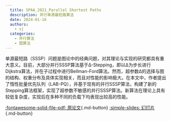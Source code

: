 ```yaml
---
  title: SPAA_2021_Parallel Shortest Paths
  description: 并行单源最短路算法
  date: 2024-01-16
  authors:
    - sj
  categories:
    - 并行算法
    - 图算法
---
```


单源最短路（SSSP）问题是图论中的经典问题，对其理论与实现的研究都具有重大意义。目前，大部分并行SSSP算法基于Δ-Stepping，即以Δ为步长进行Dijkstra算法，并在子过程中进行Bellman-Ford算法。然而，超参数Δ的选择与图的结构、权重分布及具体实现相关，而且对性能的影响极大。在本文中，作者提出了惰性批量优先队列（LAB-PQ），并基于现有的并行SSSP算法，构建了新的Stepping算法框架，实现了超参数不敏感的并行SSSP算法。新算法在理论上具有较低复杂度，实现后在多种不同的负载下均表现出较高的性能。

[:fontawesome-solid-file-pdf: 原论文](../assets/SPAA_2021_Parallel%20Shortest%20Paths/SPAA_2021_Parallel%20Shortest%20Paths.pdf){.md-button}
[:simple-slides: 幻灯片](../assets/SPAA_2021_Parallel%20Shortest%20Paths/SPAA_2021_Parallel%20Shortest%20Paths_marp.html){.md-button}

<!-- more -->
